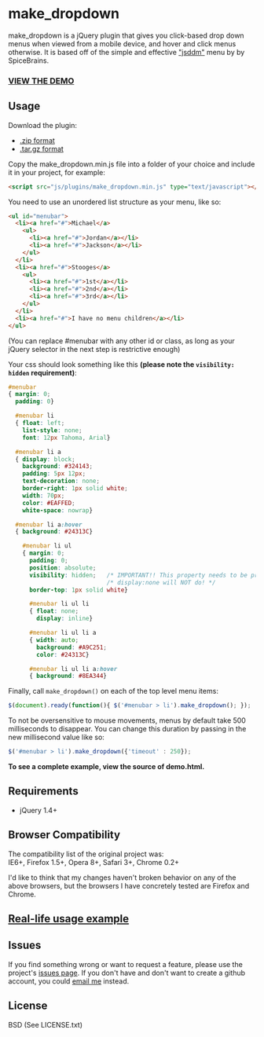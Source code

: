 # make_dropdown #
make_dropdown is a jQuery plugin that gives you click-based drop down menus when viewed from a mobile device, and hover and click menus otherwise. It is based off of the simple and effective ["jsddm"](http://javascript-array.com/scripts/jquery_simple_drop_down_menu/) menu by by SpiceBrains.

### [VIEW THE DEMO](http://suan.github.com/make_dropdown/demo.html) ###

## Usage ##
Download the plugin:

- [.zip format](https://github.com/suan/make_dropdown/zipball/master)
- [.tar.gz format](https://github.com/suan/make_dropdown/tarball/master)

Copy the make_dropdown.min.js file into a folder of your choice and include it in your project, for example:

```html
<script src="js/plugins/make_dropdown.min.js" type="text/javascript"></script>
```

You need to use an unordered list structure as your menu, like so:

```html
<ul id="menubar">
  <li><a href="#">Michael</a>
    <ul>
      <li><a href="#">Jordan</a></li>
      <li><a href="#">Jackson</a></li>
    </ul>
  </li>
  <li><a href="#">Stooges</a>
    <ul>
      <li><a href="#">1st</a></li>
      <li><a href="#">2nd</a></li>
      <li><a href="#">3rd</a></li>
    </ul>
  </li>
  <li><a href="#">I have no menu children</a></li>
</ul>
```

(You can replace #menubar with any other id or class, as long as your jQuery selector in the next step is restrictive enough)

Your css should look something like this **(please note the `visibility: hidden` requirement)**:

```css
#menubar
{ margin: 0;
  padding: 0}

  #menubar li
  { float: left;
    list-style: none;
    font: 12px Tahoma, Arial}

  #menubar li a
  { display: block;
    background: #324143;
    padding: 5px 12px;
    text-decoration: none;
    border-right: 1px solid white;
    width: 70px;
    color: #EAFFED;
    white-space: nowrap}

  #menubar li a:hover
  { background: #24313C}

    #menubar li ul
    { margin: 0;
      padding: 0;
      position: absolute;
      visibility: hidden;   /* IMPORTANT!! This property needs to be present for the plugin to work! And no, */
                            /* display:none will NOT do! */
      border-top: 1px solid white}

      #menubar li ul li
      { float: none;
        display: inline}

      #menubar li ul li a
      { width: auto;
        background: #A9C251;
        color: #24313C}

      #menubar li ul li a:hover
      { background: #8EA344}

```

Finally, call `make_dropdown()` on each of the top level menu items:

```javascript
$(document).ready(function(){ $('#menubar > li').make_dropdown(); });
```

To not be oversensitive to mouse movements, menus by default take 500 milliseconds to disappear. You can change this duration by passing in the new millisecond value like so:

```javascript
$('#menubar > li').make_dropdown({'timeout' : 250});
```

**To see a complete example, view the source of demo.html.**

## Requirements ##
- jQuery 1.4+

## Browser Compatibility ##
The compatibility list of the original project was:<br/>
IE6+, Firefox 1.5+, Opera 8+, Safari 3+, Chrome 0.2+

I'd like to think that my changes haven't broken behavior on any of the above browsers, but the browsers I have concretely tested are Firefox and Chrome.

## [Real-life usage example](http://suanaikyeo.com) ##

## Issues ##
If you find something wrong or want to request a feature, please use the project's [issues page](https://github.com/suan/make_dropdown/issues). If you don't have and don't want to create a github account, you could [email me](mailto:yoesuanaik@gmail.com) instead.

License
-------
BSD (See LICENSE.txt)

